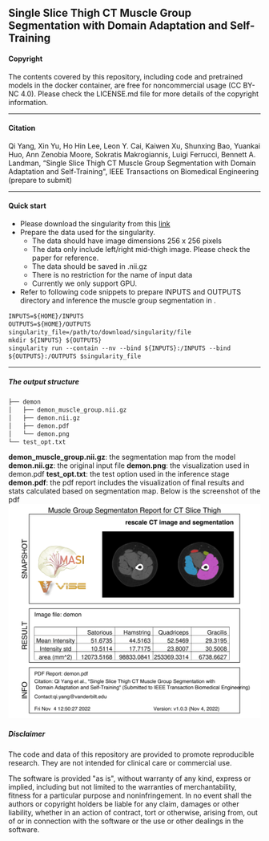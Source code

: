 **Single Slice Thigh CT Muscle Group Segmentation with Domain Adaptation and Self-Training**
---
#### Copyright
The contents covered by this repository, including code and pretrained models in the docker container, are free for noncommercial usage (CC BY-NC 4.0). Please check the LICENSE.md file for more details of the copyright information.

---
#### Citation

Qi Yang, Xin Yu, Ho Hin Lee, Leon Y. Cai,  Kaiwen Xu, Shunxing Bao, Yuankai Huo, Ann Zenobia Moore, Sokratis Makrogiannis, Luigi Ferrucci, Bennett A. Landman, “Single Slice Thigh CT Muscle Group Segmentation with Domain Adaptation and Self-Training", IEEE Transactions on Biomedical Engineering (prepare to submit)

---
#### Quick start

- Please download the singularity from this [link](https://drive.google.com/file/d/1xtJf6VpSDyrwb25DSdbo331_Mh6ZouPM/view?usp=share_link)
- Prepare the data used for the singularity.
  - The data should have image dimensions 256 x 256 pixels
  - The data only include left/right mid-thigh image. Please check the paper for reference.
  - The data should be saved in .nii.gz
  - There is no restriction for the name of input data
  - Currently we only support GPU.
- Refer to following code snippets to prepare INPUTS and OUTPUTS directory and inference the muscle group segmentation in .
```
INPUTS=${HOME}/INPUTS
OUTPUTS=${HOME}/OUTPUTS
singularity_file=/path/to/download/singularity/file
mkdir ${INPUTS} ${OUTPUTS}
singularity run --contain --nv --bind ${INPUTS}:/INPUTS --bind ${OUTPUTS}:/OUTPUTS $singularity_file
```
---
##### The output structure
```
├── demon
│   ├── demon_muscle_group.nii.gz
│   ├── demon.nii.gz
│   ├── demon.pdf
│   └── demon.png
└── test_opt.txt
```

**demon_muscle_group.nii.gz**: the segmentation map from the model
**demon.nii.gz**: the original input file
**demon.png**: the visualization used in demon.pdf
**test_opt.txt**: the test option used in the inference stage
**demon.pdf**: the pdf report includes the visualization of final results and stats calculated based on segmentation map. Below is the screenshot of the pdf ![image](./material/demon.png)


##### Disclaimer
The code and data of this repository are provided to promote reproducible research. They are not intended for clinical care or commercial use.

The software is provided "as is", without warranty of any kind, express or implied, including but not limited to the warranties of merchantability, fitness for a particular purpose and noninfringement. In no event shall the authors or copyright holders be liable for any claim, damages or other liability, whether in an action of contract, tort or otherwise, arising from, out of or in connection with the software or the use or other dealings in the software.